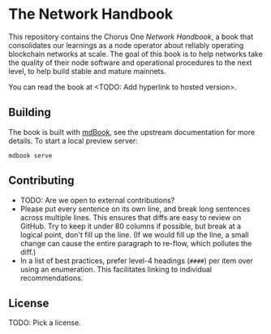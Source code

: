 # The Network Handbook

This repository contains the Chorus One _Network Handbook_, a book that
consolidates our learnings as a node operator about reliably operating blockchain
networks at scale. The goal of this book is to help networks take the quality of
their node software and operational procedures to the next level, to help build
stable and mature mainnets.

You can read the book at <TODO: Add hyperlink to hosted version>.

## Building

The book is built with [mdBook][mdBook], see the upstream documentation for more
details. To start a local preview server:

    mdbook serve

[mdBook]: https://rust-lang.github.io/mdBook/index.html

## Contributing

 * TODO: Are we open to external contributions?
 * Please put every sentence on its own line, and break long sentences across
   multiple lines. This ensures that diffs are easy to review on GitHub. Try to
   keep it under 80 columns if possible, but break at a logical point, don't fill
   up the line. (If we would fill up the line, a small change can cause the
   entire paragraph to re-flow, which pollutes the diff.)
 * In a list of best practices, prefer level-4 headings (`####`) per item over
   using an enumeration. This facilitates linking to individual recommendations.

## License

TODO: Pick a license.
